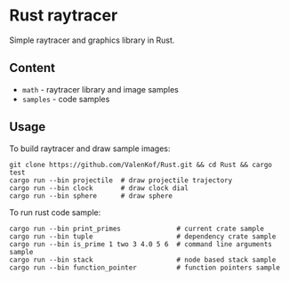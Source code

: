 # Rust raytracer

Simple raytracer and graphics library in Rust.

## Content

* `math` - raytracer library and image samples
* `samples` - code samples

## Usage

To build raytracer and draw sample images:
```
git clone https://github.com/ValenKof/Rust.git && cd Rust && cargo test
cargo run --bin projectile  # draw projectile trajectory
cargo run --bin clock       # draw clock dial
cargo run --bin sphere      # draw sphere
```

To run rust code sample:
```
cargo run --bin print_primes              # current crate sample
cargo run --bin tuple                     # dependency crate sample
cargo run --bin is_prime 1 two 3 4.0 5 6  # command line arguments sample
cargo run --bin stack                     # node based stack sample
cargo run --bin function_pointer          # function pointers sample
```
